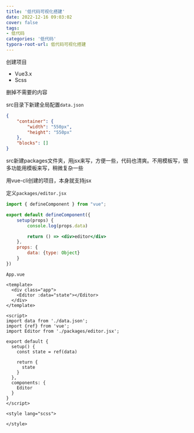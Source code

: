 ```yaml
---
title: '低代码可视化搭建'
date: 2022-12-16 09:03:02
cover: false
tags:
- 低代码
categories: '低代码'
typora-root-url: 低代码可视化搭建
---
```




创建项目

- Vue3.x
- Scss



删掉不需要的内容

src目录下新建全局配置`data.json`

```json
{
    "container": {
        "width": "550px",
        "height": "550px"
    },
    "blocks": []
}
```

src新建packages文件夹，用jsx来写，方便一些，代码也清爽。不用模板写，很多功能用模板来写，稍微复杂一些

用vue-cli创建的项目，本身就支持jsx



定义`packages/editor.jsx`

```jsx
import { defineComponent } from "vue";

export default defineComponent({
    setup(props) {
        console.log(props.data)

        return () => <div>editor</div>
    },
    props: {
        data: {type: Object}
    }
})
```



`App.vue`

```vue
<template>
  <div class="app">
    <Editor :data="state"></Editor>
  </div>
</template>

<script>
import data from './data.json';
import {ref} from 'vue';
import Editor from './packages/editor.jsx';

export default {
  setup() {
    const state = ref(data)
    
    return {
      state
    }
  },
  components: {
    Editor
  }
}
</script>

<style lang="scss">

</style>

```

